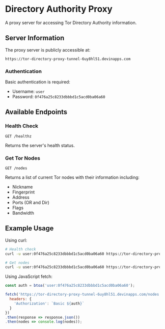 # Directory Authority Proxy

A proxy server for accessing Tor Directory Authority information.

## Server Information

The proxy server is publicly accessible at:
```
https://tor-directory-proxy-tunnel-6uy8hl51.devinapps.com
```

### Authentication
Basic authentication is required:
- Username: `user`
- Password: `0f476a25c8233dbbbd1c5acd0ba06a60`

## Available Endpoints

### Health Check
```
GET /healthz
```
Returns the server's health status.

### Get Tor Nodes
```
GET /nodes
```
Returns a list of current Tor nodes with their information including:
- Nickname
- Fingerprint
- Address
- Ports (OR and Dir)
- Flags
- Bandwidth

## Example Usage

Using curl:
```bash
# Health check
curl -u user:0f476a25c8233dbbbd1c5acd0ba06a60 https://tor-directory-proxy-tunnel-6uy8hl51.devinapps.com/healthz

# Get nodes
curl -u user:0f476a25c8233dbbbd1c5acd0ba06a60 https://tor-directory-proxy-tunnel-6uy8hl51.devinapps.com/nodes
```

Using JavaScript fetch:
```javascript
const auth = btoa('user:0f476a25c8233dbbbd1c5acd0ba06a60');

fetch('https://tor-directory-proxy-tunnel-6uy8hl51.devinapps.com/nodes', {
  headers: {
    'Authorization': `Basic ${auth}`
  }
})
.then(response => response.json())
.then(nodes => console.log(nodes));
```

